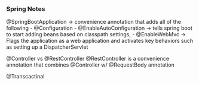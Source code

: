 
### Spring Notes ###

@SpringBootApplication -> convenience annotation that adds all of the following
    - @Configuration 
    - @EnableAutoConfiguration -> tells spring boot to start adding beans based on classpath settings,
    - @EnableWebMvc -> Flags the application as a web application and activates key behaviors such as setting up a DispatcherServlet
    
    
    
@Controller vs @RestController
@RestController is a convenience annotation that combines @Controller w/ @RequestBody annotation


@Transcactinal